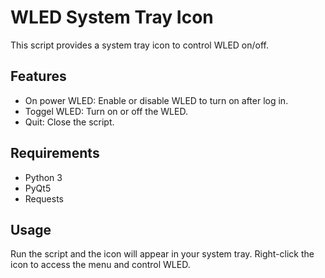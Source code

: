 # WLED System Tray Icon

This script provides a system tray icon to control WLED on/off. 

## Features

- On power WLED: Enable or disable WLED to turn on after log in.
- Toggel WLED: Turn on or off the WLED.
- Quit: Close the script.

## Requirements

- Python 3
- PyQt5
- Requests

## Usage

Run the script and the icon will appear in your system tray. Right-click the icon to access the menu and control WLED.

